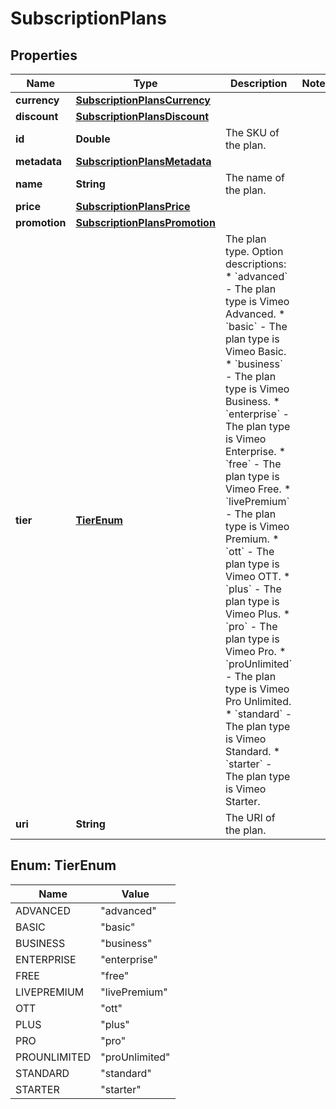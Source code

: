 

# SubscriptionPlans


## Properties

| Name | Type | Description | Notes |
|------------ | ------------- | ------------- | -------------|
|**currency** | [**SubscriptionPlansCurrency**](SubscriptionPlansCurrency.md) |  |  |
|**discount** | [**SubscriptionPlansDiscount**](SubscriptionPlansDiscount.md) |  |  |
|**id** | **Double** | The SKU of the plan. |  |
|**metadata** | [**SubscriptionPlansMetadata**](SubscriptionPlansMetadata.md) |  |  |
|**name** | **String** | The name of the plan. |  |
|**price** | [**SubscriptionPlansPrice**](SubscriptionPlansPrice.md) |  |  |
|**promotion** | [**SubscriptionPlansPromotion**](SubscriptionPlansPromotion.md) |  |  |
|**tier** | [**TierEnum**](#TierEnum) | The plan type.  Option descriptions:  * &#x60;advanced&#x60; - The plan type is Vimeo Advanced.  * &#x60;basic&#x60; - The plan type is Vimeo Basic.  * &#x60;business&#x60; - The plan type is Vimeo Business.  * &#x60;enterprise&#x60; - The plan type is Vimeo Enterprise.  * &#x60;free&#x60; - The plan type is Vimeo Free.  * &#x60;livePremium&#x60; - The plan type is Vimeo Premium.  * &#x60;ott&#x60; - The plan type is Vimeo OTT.  * &#x60;plus&#x60; - The plan type is Vimeo Plus.  * &#x60;pro&#x60; - The plan type is Vimeo Pro.  * &#x60;proUnlimited&#x60; - The plan type is Vimeo Pro Unlimited.  * &#x60;standard&#x60; - The plan type is Vimeo Standard.  * &#x60;starter&#x60; - The plan type is Vimeo Starter.  |  |
|**uri** | **String** | The URI of the plan. |  |



## Enum: TierEnum

| Name | Value |
|---- | -----|
| ADVANCED | &quot;advanced&quot; |
| BASIC | &quot;basic&quot; |
| BUSINESS | &quot;business&quot; |
| ENTERPRISE | &quot;enterprise&quot; |
| FREE | &quot;free&quot; |
| LIVEPREMIUM | &quot;livePremium&quot; |
| OTT | &quot;ott&quot; |
| PLUS | &quot;plus&quot; |
| PRO | &quot;pro&quot; |
| PROUNLIMITED | &quot;proUnlimited&quot; |
| STANDARD | &quot;standard&quot; |
| STARTER | &quot;starter&quot; |



